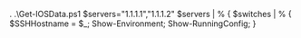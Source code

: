 . .\Get-IOSData.ps1
$servers="1.1.1.1","1.1.1.2"
$servers | % { $switches | % { $SSHHostname = $_; Show-Environment; Show-RunningConfig; }